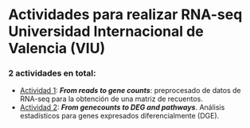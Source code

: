 # Actividades para realizar RNA-seq Universidad Internacional de Valencia (VIU)

### 2 actividades en total:

* [Actividad 1](actividad1): ***From reads to gene counts***: preprocesado de datos de RNA-seq para la obtención de una matriz de recuentos.
* [Actividad 2](actividad2): ***From genecounts to DEG and pathways***. Análisis estadísticos para genes expresados diferencialmente (DGE).
